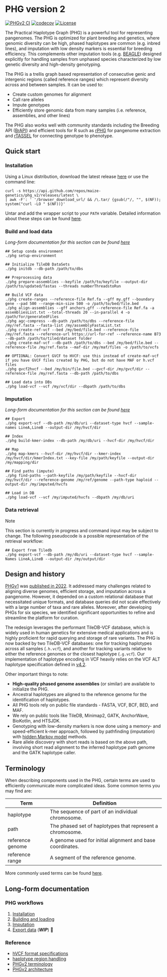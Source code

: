 # PHG version 2
[![PHGv2 CI](https://github.com/maize-genetics/phg_v2/actions/workflows/phgv2_ci.yml/badge.svg)](https://github.com/maize-genetics/phg_v2/actions/workflows/phgv2_ci.yml) [![codecov](https://codecov.io/gh/maize-genetics/phg_v2/graph/badge.svg?token=4BVD2QXQ1A)](https://codecov.io/gh/maize-genetics/phg_v2) [![License](https://img.shields.io/badge/License-Apache_2.0-blue.svg)](https://opensource.org/licenses/Apache-2.0)

The Practical Haplotype Graph (PHG) is a powerful tool for 
representing pangenomes. The PHG is optimized for plant breeding 
and genetics, where genomic diversity can be high, phased haplotypes 
are common (e.g. inbred lines), and imputation with low density 
markers is essential for breeding efficiency. This complements 
other imputation tools (e.g. [BEAGLE](https://faculty.washington.edu/browning/beagle/beagle.html)) 
designed explicitly for handling samples from unphased species 
characterized by low genetic diversity and high-density genotyping.

The PHG is a trellis graph based representation of consecutive genic 
and intergenic regions (called reference ranges) which represent 
diversity across and between samples. It can be used to:

* Create custom genomes for alignment
* Call rare alleles
* Impute genotypes 
* Efficiently store genomic data from many samples (i.e. reference, 
  assemblies, and other lines)

The PHG also works well with community 
standards including the Breeding API ([BrAPI](https://brapi.org)) and efficient 
tools for R such as [rPHG](https://github.com/maize-genetics/rPHG) for pangenome extraction and 
[rTASSEL](https://github.com/maize-genetics/rTASSEL) for connecting genotype to phenotype.


## Quick start

### Installation

Using a Linux distribution, download the latest release
[here](https://github.com/maize-genetics/phg_v2/releases/latest) or
use the command line:

```shell
curl -s https://api.github.com/repos/maize-genetics/phg_v2/releases/latest \
| awk -F': ' '/browser_download_url/ && /\.tar/ {gsub(/"/, "", $(NF)); system("curl -LO " $(NF))}'
```

Untar and add the wrapper script to your `PATH` variable. Detailed
information about these steps can be found [here](docs/installation.md).
### Build and load data

_Long-form documentation for this section can be found [here](docs/build_and_load.md)_

```shell
## Setup conda environment
./phg setup-environment

## Initialize TileDB DataSets
./phg initdb --db-path /path/to/dbs

## Preprocessing data
./phg prepare-assemblies --keyfile /path/to/keyfile --output-dir /path/to/updated/fastas --threads numberThreadstoRun

## Build VCF data
./phg create-ranges --reference-file Ref.fa --gff my.gff --boundary gene --pad 500 --range-min-size 500 -o /path/to/bed/file.bed
./phg align-assemblies --gff anchors.gff --reference-file Ref.fa -a assembliesList.txt --total-threads 20 --in-parallel 4 -o /path/for/generatedFiles
./phg agc-compress --db-path /path/to/dbs --reference-file /my/ref.fasta --fasta-list /my/assemblyFastaList.txt 
./phg create-ref-vcf --bed /my/bed/file.bed --reference-file /my/ref.fasta --reference-url https://url-for-ref --reference-name B73 --db-path /path/to/tiled/dataset folder
./phg create-maf-vcf --db-path /path/to/dbs --bed /my/bed/file.bed --reference-file /my/ref.fasta --maf-dir /my/maf/files -o /path/to/vcfs

## OPTIONAL: Convert GVCF to HVCF: use this instead of create-maf-vcf if you have GVCF files created by PHG, but do not have MAF or h.vcf files
./phg gvcf2hvcf --bed /my/bin/file.bed --gvcf-dir /my/gvcf/dir --reference-file /my/ref.fasta --db-path /path/to/dbs
 
## Load data into DBs
./phg load-vcf --vcf /my/vcf/dir --dbpath /path/to/dbs
```

### Imputation

_Long-form documentation for this section can be found [here](docs/imputation.md)_


```shell
## Export
./phg export-vcf --db-path /my/db/uri --dataset-type hvcf --sample-names LineA,LineB --output-dir /my/hvcf/dir

## Index
./phg build-kmer-index --db-path /my/db/uri --hvcf-dir /my/hvcf/dir

## Map
./phg map-kmers --hvcf-dir /my/hvcf/dir --kmer-index /my/hvcf/dir/kmerIndex.txt --key-file /my/path/keyfile --output-dir /my/mapping/dir

## Find paths (impute)
./phg find-paths --path-keyfile /my/path/keyfile --hvcf-dir /my/hvcf/dir --reference-genome /my/ref/genome --path-type haploid --output-dir /my/imputed/hvcfs

## Load in DB
./phg load-vcf --vcf /my/imputed/hvcfs --dbpath /my/db/uri
```

### Data retrieval

> [!NOTE]
> This section is currently in progress and command input may be
> subject to change. The following pseudocode is a possible
> representation of the retrieval workflow:

```shell
## Export from Tiledb
./phg export-vcf --db-path /my/db/uri --dataset-type hvcf --sample-Names LineA,LineB --output-dir /my/output/dir
```




## Design and history

[PHGv1](https://bitbucket.org/bucklerlab/practicalhaplotypegraph/wiki/Home) was [published in 2022](https://doi.org/10.1093/bioinformatics/btac410). It addressed many
challenges related to aligning diverse genomes, efficient storage,
and imputation across a pangenome. However, it depended on a custom
relational database that necessitated unique formats, and database
queries did not scale effectively with a large number of taxa and
rare alleles. Moreover, after developing PHGs for six species, we
identified significant opportunities to refine and streamline the
platform for curation.

The redesign leverages the performant TileDB-VCF database, which is
widely used in human genetics for extensive medical applications and
is highly proficient for rapid querying and storage of rare variants.
The PHG is now backed by two TileDB-VCF databases: one for tracking
haplotypes across all samples (`.h.vcf`), and another for tracking
variants relative to either the reference genomes or the closest
haplotype (`.g.vcf`). Our implementation of haplotype encoding in VCF
heavily relies on the VCF ALT haplotype specification defined in
[v4.2](http://samtools.github.io/hts-specs/VCFv4.2.pdf).

Other important things to note:
* **High-quality phased genome assemblies** (or similar) are available to
  initialize the PHG.
* Ancestral haplotypes are aligned to the reference genome for the
  identification of haplotypes.
* All PHG tools rely on public file standards - FASTA, VCF, BCF, BED,
  and MAF.
* We rely on public tools like TileDB, Minimap2, GATK, AnchorWave,
  BioKotlin, and HTSJDK.
* Genotyping with low-density markers is now done using a memory- and
  speed-efficient k-mer approach, followed by pathfinding (imputation)
  with [hidden Markov model](https://en.wikipedia.org/wiki/Hidden_Markov_model) methods. 
* Rare allele discovery with short reads is based on the above path,
  involving short read alignment to the inferred haplotype path
  genome and the GATK haplotype caller.


## Terminology

When describing components used in the PHG, certain terms are used to 
efficiently communicate more complicated ideas. Some common terms you 
may find are:

| Term             | Definition                                                |
|------------------|-----------------------------------------------------------|
| haplotype        | The sequence of part of an individual chromosome.         |
| path             | The phased set of haplotypes that represent a chromosome. |
| reference genome | A genome used for initial alignment and base coordinates. |
| reference range  | A segment of the reference genome.                        |

More commonly used terms can be found [here](docs/terminology.md).


## Long-form documentation

### PHG workflows
1. [Installation](docs/installation.md)
2. [Building and loading](docs/build_and_load.md)
3. [Imputation](docs/imputation.md)
4. [Export data](docs/export_data.md) (_**WIP**_) 🚧

### Reference
* [hVCF format specifications](docs/hvcf_specifications.md)
* [haplotype region handling](docs/hvcf_region_handling.md)
* [PHGv2 terminology](docs/terminology.md)
* [PHGv2 architecture](docs/img/architecture/phg_v2_architecture-Diagram.drawio.svg)
